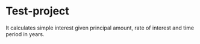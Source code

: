 # Test-project

It calculates simple interest given principal amount,  rate of interest and time period in years.

